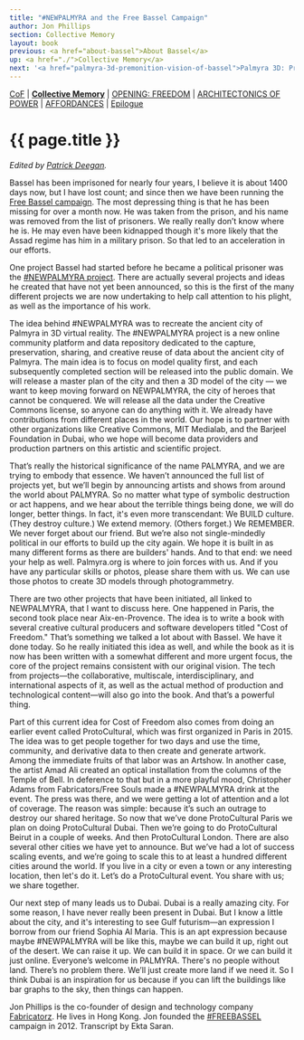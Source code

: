 ```yaml
---
title: "#NEWPALMYRA and the Free Bassel Campaign"
author: Jon Phillips
section: Collective Memory
layout: book
previous: <a href="about-bassel">About Bassel</a>
up: <a href="./">Collective Memory</a>
next: '<a href="palmyra-3d-premonition-vision-of-bassel">Palmyra 3D: Premonition Vision of Bassel</a>'
---
```


[CoF][c0] | __[Collective Memory][c1]__ | [OPENING: FREEDOM][c2] | [ARCHITECTONICS OF POWER][c3] | [AFFORDANCES][c4] | [Epilogue][c5]

[c0]: /book "Cost of Freedom"
[c1]: /book/collective-memory
[c2]: /book/opening:freedom
[c3]: /book/architectonics-of-power
[c4]: /book/affordances
[c5]: /book/epilogue

# {{ page.title }}

_Edited by [Patrick Deegan][3]._

Bassel has been imprisoned for nearly four years, I believe it is
about 1400 days now, but I have lost count; and since then we have
been running the [Free Bassel campaign][0]. The most depressing thing
is that he has been missing for over a month now. He was taken from
the prison, and his name was removed from the list of prisoners. We
really really don’t know where he is. He may even have been kidnapped
though it's more likely that the Assad regime has him in a military
prison. So that led to an acceleration in our efforts.

One project Bassel had started before he became a political prisoner
was the [#NEWPALMYRA project][1]. There are actually several projects
and ideas he created that have not yet been announced, so this is the
first of the many different projects we are now undertaking to help
call attention to his plight, as well as the importance of his work.

The idea behind #NEWPALMYRA was to recreate the ancient city of
Palmyra in 3D virtual reality. The #NEWPALMYRA project is a new online
community platform and data repository dedicated to the capture,
preservation, sharing, and creative reuse of data about the ancient
city of Palmyra. The main idea is to focus on model quality first, and
each subsequently completed section will be released into the public
domain. We will release a master plan of the city and then a 3D model
of the city — we want to keep moving forward on NEWPALMYRA, the city
of heroes that cannot be conquered. We will release all the data under
the Creative Commons license, so anyone can do anything with it. We
already have contributions from different places in the world. Our
hope is to partner with other organizations like Creative Commons, MIT
Medialab, and the Barjeel Foundation in Dubai, who we hope will become
data providers and production partners on this artistic and scientific
project.

That’s really the historical significance of the name PALMYRA, and we
are trying to embody that essence. We haven’t announced the full list
of projects yet, but we’ll begin by announcing artists and shows from
around the world about PALMYRA. So no matter what type of symbolic
destruction or act happens, and we hear about the terrible things
being done, we will do longer, better things. In fact, it's even more
transcendant: We BUILD culture. (They destroy culture.) We extend
memory. (Others forget.) We REMEMBER. We never forget about our
friend. But we’re also not single-mindedly political in our efforts to
build up the city again. We hope it is built in as many different
forms as there are builders' hands. And to that end: we need your help
as well. Palmyra.org is where to join forces with us. And if you have
any particular skills or photos, please share them with us. We can use
those photos to create 3D models through photogrammetry.

There are two other projects that have been initiated, all linked to
NEWPALMYRA, that I want to discuss here. One happened in Paris, the
second took place near Aix-en-Provence. The idea is to write a book
with several creative cultural producers and software developers
titled "Cost of Freedom." That’s something we talked a lot about with
Bassel. We have it done today. So he really initiated this idea as
well, and while the book as it is now has been written with a somewhat
different and more urgent focus, the core of the project remains
consistent with our original vision. The tech from projects—the
collaborative, multiscale, interdisciplinary, and international
aspects of it, as well as the actual method of production and
technological content—will also go into the book. And that’s a
powerful thing.

Part of this current idea for Cost of Freedom also comes from doing an
earlier event called ProtoCultural, which was first organized in Paris
in 2015. The idea was to get people together for two days and use the
time, community, and derivative data to then create and generate
artwork. Among the immediate fruits of that labor was an Artshow. In
another case, the artist Amad Ali created an optical installation from
the columns of the Temple of Bell. In deference to that but in a more
playful mood, Christopher Adams from Fabricators/Free Souls made a
#NEWPALMYRA drink at the event. The press was there, and we were
getting a lot of attention and a lot of coverage. The reason was
simple: because it’s such an outrage to destroy our shared
heritage. So now that we’ve done ProtoCultural Paris we plan on doing
ProtoCultural Dubai. Then we’re going to do ProtoCultural Beirut in a
couple of weeks. And then ProtoCultural London. There are also several
other cities we have yet to announce. But we’ve had a lot of success
scaling events, and we’re going to scale this to at least a hundred
different cities around the world. If you live in a city or even a
town or any interesting location, then let's do it. Let’s do a
ProtoCultural event. You share with us; we share together.

Our next step of many leads us to Dubai. Dubai is a really amazing
city. For some reason, I have never really been present in Dubai. But
I know a little about the city, and it's interesting to see Gulf
futurism—an expression I borrow from our friend Sophia Al Maria. This
is an apt expression because maybe #NEWPALMYRA will be like this,
maybe we can build it up, right out of the desert. We can raise it
up. We can build it in space. Or we can build it just
online. Everyone’s welcome in PALMYRA. There's no people without
land. There’s no problem there. We’ll just create more land if we need
it. So I think Dubai is an inspiration for us because if you can lift
the buildings like bar graphs to the sky, then things can happen.

<p class="author bio">Jon Phillips is the co-founder of design and
technology company <a
href="https://fabricatorz.com">Fabricatorz</a>. He lives in Hong
Kong. Jon founded the <a href="http://freebassel.org/">#FREEBASSEL</a>
campaign in 2012. Transcript by Ekta Saran.</p>

[0]: http://freebassel.org/
[1]: http://newpalmyra.org/

[2]: https://fabricatorz.com/
[3]: ../authors/patrick-w-deegan

